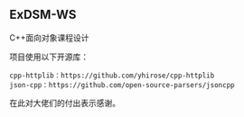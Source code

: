 ## ExDSM-WS
C++面向对象课程设计

项目使用以下开源库：

	cpp-httplib：https://github.com/yhirose/cpp-httplib
	json-cpp：https://github.com/open-source-parsers/jsoncpp	
在此对大佬们的付出表示感谢。
